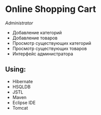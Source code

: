 **Online Shopping Cart**
=

*Administrator*
* Добавление категорий
* Добавление товаров
* Просмотр существующих категорий
* Просмотр существующих товаров
* Интерфейс администратора

Using: 
-
* Hibernate
* HSQLDB
* JSTL
* Maven
* Eclipse IDE
* Tomcat
